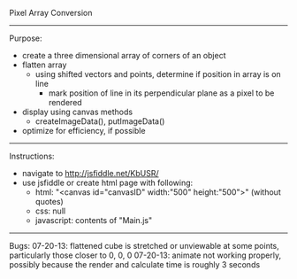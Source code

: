Pixel Array Conversion

----------------------------------------------------------------------------------------------------

Purpose:
- create a three dimensional array of corners of an object
- flatten array
	- using shifted vectors and points, determine if position in array is on line
		- mark position of line in its perpendicular plane as a pixel to be rendered
- display using canvas methods
	- createImageData(), putImageData()
- optimize for efficiency, if possible

----------------------------------------------------------------------------------------------------

Instructions:
- navigate to http://jsfiddle.net/KbUSR/
- use jsfiddle or create html page with following:
	- html: "<canvas id="canvasID" width:"500" height:"500"></canvas>" (without quotes)
	- css: null
	- javascript: contents of "Main.js"

----------------------------------------------------------------------------------------------------

Bugs:
07-20-13: flattened cube is stretched or unviewable at some points, particularly those closer to 0, 0, 0
07-20-13: animate not working properly, possibly because the render and calculate time is roughly 3 seconds